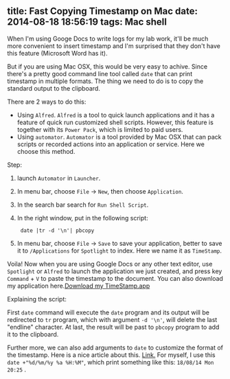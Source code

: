 title: Fast Copying Timestamp on Mac
date: 2014-08-18 18:56:19
tags: Mac shell
---
When I'm using Googe Docs to write logs for my lab work, it'll be much more convenient to insert timestamp and I'm surprised that they don't have this feature (Microsoft Word has it). 

But if you are using Mac OSX, this would be very easy to achive. Since there's a pretty good command line tool called `date` that can print timestamp in multiple formats. The thing we need to do is to copy the standard output to the clipboard. 

There are 2 ways to do this:

* Using `Alfred`. `Alfred` is a tool to quick launch applications and it has a feature of quick run customized shell scripts. However, this feature is together with its `Power Pack`, which is limited to paid users. 
* Using `automator`. `Automator` is a tool provided by Mac OSX that can pack scripts or recorded actions into an application or service. Here we choose this method.

Step:

1. launch `Automator` in `Launcher`. 
2. In menu bar, choose `File` -> `New`, then choose `Application`.
3. In the search bar search for `Run Shell Script`.
4. In the right window, put in the following script:

        date |tr -d '\n'| pbcopy

5. In menu bar, choose `File` -> `Save` to save your application, better to save it to `/Applications` for `Spotlight` to index. Here we name it as `TimeStamp`.

Voila! Now when you are using Google Docs or any other text editor, use `Spotlight` or `Alfred` to launch the application we just created, and press key `Command` + `V` to paste the timestamp to the document. You can also download my application here.[Download my TimeStamp.app](/files/TimeStamp.zip)

Explaining the script:

First `date` command will execute the `date` program and its output will be redirected to `tr` program, which with argument `-d '\n'`, will delete the last "endline" character. At last, the result will be past to `pbcopy` program to add it to the clipboard.

Further more, we can also add arguments to `date` to customize the format of the timestamp. Here is a nice article about this. [Link.](http://www.cyberciti.biz/faq/linux-unix-formatting-dates-for-display/) For myself, I use this `date +"%d/%m/%y %a %H:%M"`, which print something like this: `18/08/14 Mon 20:25` .
